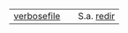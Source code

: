<table>
 <tr><td><a href="https://github.com/ReneNyffenegger/about-vim/blob/master/options/verbosefile.vim">verbosefile</td><td></td><td>S.a. <a href="https://github.com/ReneNyffenegger/about-vim/blob/master/commands/redir.vim">redir</a></td></tr>
</table>

